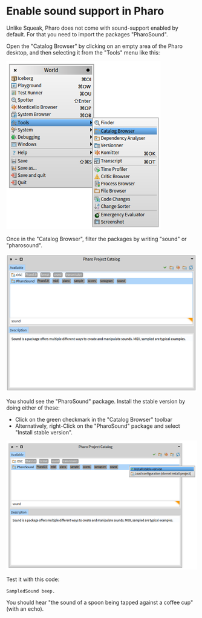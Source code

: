 # Enable sound support in Pharo

Unlike Squeak, Pharo does not come with sound-support enabled by default. For that you need to import the packages "PharoSound".

Open the "Catalog Browser" by clicking on an empty area of the Pharo desktop, and then selecting it from the "Tools" menu like this:

![](/assets/open-catalog-browser.png)

Once in the "Catalog Browser", filter the packages by writing "sound" or "pharosound".

![](/assets/filter-pharosound.png)

You should see the "PharoSound" package. Install the stable version by doing either of these:

* Click on the green checkmark in the "Catalog Browser" toolbar
* Alternatively, right-Click on the "PharoSound" package and select "Install stable version".

![](/assets/install-pharosound.png)

Test it with this code:

```smalltalk
SampledSound beep.
```

You should hear "the sound of a spoon being tapped against a coffee cup" \(with an echo\).

